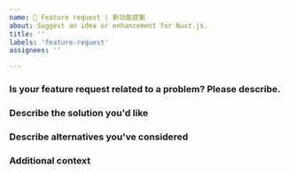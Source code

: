 ```yaml
---
name: 🙋 Feature request | 新功能提案
about: Suggest an idea or enhancement for Nuxt.js.
title: ''
labels: 'feature-request'
assignees: ''

---
```


<!-- 💚 Thanks for your time to make Nuxt better with your feedbacks 💚 -->

### Is your feature request related to a problem? Please describe.

<!-- A clear and concise description of what the problem is. Ex. I'm always frustrated when [...] -->

### Describe the solution you'd like

<!-- A clear and concise description of what you want to happen. Adding some code examples would be neat! -->

### Describe alternatives you've considered

<!-- A clear and concise description of any alternative solutions or features you've considered. -->

### Additional context

<!-- Add any other context or screenshots about the feature request here. -->
